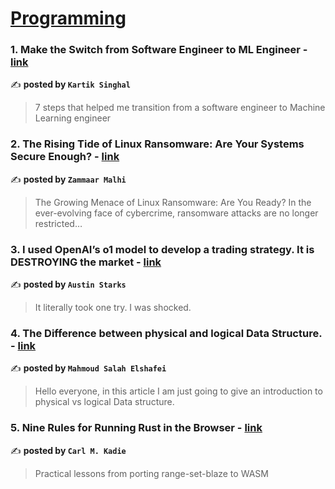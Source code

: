 
<h1><a href=https://medium.com/tag/programming/recommended target="_blank" rel="noopener noreferrer">Programming</a></h1>
<h3>1. Make the Switch from Software Engineer to ML Engineer - <a href="https://medium.com/towards-data-science/make-the-switch-from-software-engineer-to-ml-engineer-7a4948730c97" target="_blank" rel="noopener noreferrer">link</a></h3>

✍️ **posted by `Kartik Singhal`**

<blockquote>7 steps that helped me transition from a software engineer to Machine Learning engineer</blockquote>

<h3>2. The Rising Tide of Linux Ransomware: Are Your Systems Secure Enough? - <a href="https://medium.com/insightful-echoes/the-rising-tide-of-linux-ransomware-are-your-systems-secure-enough-98c99fc110ea" target="_blank" rel="noopener noreferrer">link</a></h3>

✍️ **posted by `Zammaar Malhi`**

<blockquote>The Growing Menace of Linux Ransomware: Are You Ready?
In the ever-evolving face of cybercrime, ransomware attacks are no longer restricted…</blockquote>

<h3>3. I used OpenAI’s o1 model to develop a trading strategy. It is DESTROYING the market - <a href="https://medium.com/datadriveninvestor/i-used-openais-o1-model-to-develop-a-trading-strategy-it-is-destroying-the-market-576a6039e8fa" target="_blank" rel="noopener noreferrer">link</a></h3>

✍️ **posted by `Austin Starks`**

<blockquote>It literally took one try. I was shocked.</blockquote>

<h3>4. The Difference between physical and logical Data Structure. - <a href="https://medium.com/@elshafeim45/the-difference-between-physical-and-logical-data-structure-fac25288e99a" target="_blank" rel="noopener noreferrer">link</a></h3>

✍️ **posted by `Mahmoud Salah Elshafei`**

<blockquote>Hello everyone, in this article I am just going to give an introduction to physical vs logical Data structure.</blockquote>

<h3>5. Nine Rules for Running Rust in the Browser - <a href="https://medium.com/towards-data-science/nine-rules-for-running-rust-in-the-browser-8228353649d1" target="_blank" rel="noopener noreferrer">link</a></h3>

✍️ **posted by `Carl M. Kadie`**

<blockquote>Practical lessons from porting range-set-blaze to WASM</blockquote>

